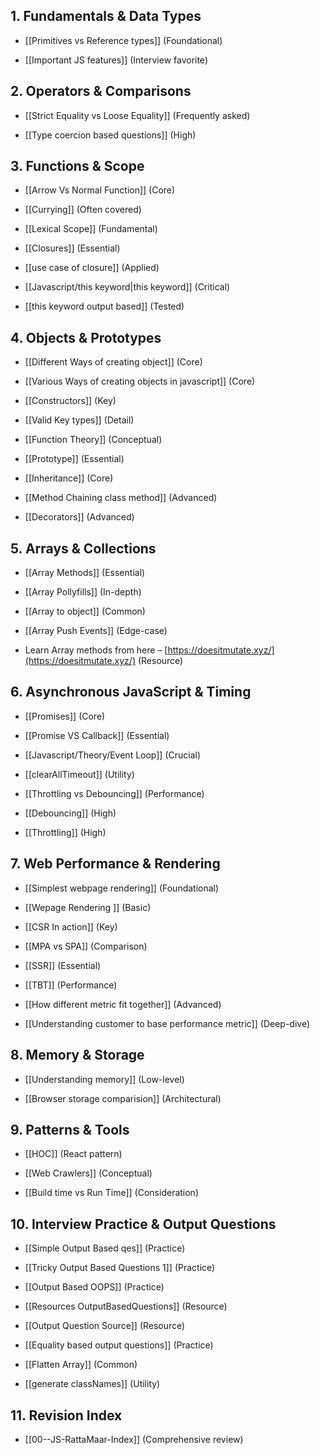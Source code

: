 
## 1. Fundamentals & Data Types

- [[Primitives vs Reference types]] (Foundational)
    
- [[Important JS features]] (Interview favorite)
    

## 2. Operators & Comparisons

- [[Strict Equality vs Loose Equality]] (Frequently asked)
    
- [[Type coercion based questions]] (High)
    

## 3. Functions & Scope

- [[Arrow Vs Normal Function]] (Core)
    
- [[Currying]] (Often covered)
    
- [[Lexical Scope]] (Fundamental)
    
- [[Closures]] (Essential)
    
- [[use case of closure]] (Applied)
    
- [[Javascript/this keyword|this keyword]] (Critical)
    
- [[this keyword output based]] (Tested)
    

## 4. Objects & Prototypes

- [[Different Ways of creating object]] (Core)
    
- [[Various Ways of creating objects in javascript]] (Core)
    
- [[Constructors]] (Key)
    
- [[Valid Key types]] (Detail)
    
- [[Function Theory]] (Conceptual)
    
- [[Prototype]] (Essential)
    
- [[Inheritance]] (Core)
    
- [[Method Chaining class method]] (Advanced)
    
- [[Decorators]] (Advanced)
    

## 5. Arrays & Collections

- [[Array Methods]] (Essential)
    
- [[Array Pollyfills]] (In-depth)
    
- [[Array to object]] (Common)
    
- [[Array Push Events]] (Edge-case)
    
- Learn Array methods from here – [https://doesitmutate.xyz/](https://doesitmutate.xyz/) (Resource)
    

## 6. Asynchronous JavaScript & Timing

- [[Promises]] (Core)
    
- [[Promise VS Callback]] (Essential)
    
- [[Javascript/Theory/Event Loop]] (Crucial)
    
- [[clearAllTimeout]] (Utility)
    
- [[Throttling vs Debouncing]] (Performance)
    
- [[Debouncing]] (High)
    
- [[Throttling]] (High)
    

## 7. Web Performance & Rendering

- [[Simplest webpage rendering]] (Foundational)
    
- [[Wepage Rendering ]] (Basic)
    
- [[CSR In action]] (Key)
    
- [[MPA vs SPA]] (Comparison)
    
- [[SSR]] (Essential)
    
- [[TBT]] (Performance)
    
- [[How different metric fit together]] (Advanced)
    
- [[Understanding customer to base performance metric]] (Deep-dive)
    

## 8. Memory & Storage

- [[Understanding memory]] (Low-level)
    
- [[Browser storage comparision]] (Architectural)
    

## 9. Patterns & Tools

- [[HOC]] (React pattern)
    
- [[Web Crawlers]] (Conceptual)
    
- [[Build time vs Run Time]] (Consideration)
    

## 10. Interview Practice & Output Questions

- [[Simple Output Based qes]] (Practice)
    
- [[Tricky Output Based Questions 1]] (Practice)
    
- [[Output Based OOPS]] (Practice)
    
- [[Resources OutputBasedQuestions]] (Resource)
    
- [[Output Question Source]] (Resource)
    
- [[Equality based output questions]] (Practice)
    
- [[Flatten Array]] (Common)
    
- [[generate classNames]] (Utility)
    

## 11. Revision Index

- [[00--JS-RattaMaar-Index]] (Comprehensive review)
    
